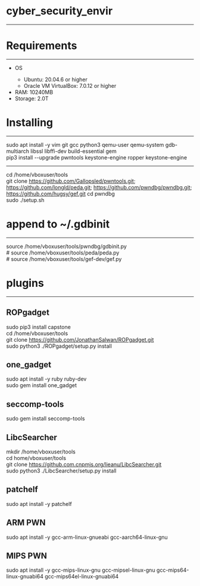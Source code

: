 # cyber_security_envir

___

# Requirements

___

<ul>
<li>OS</li>
<ul>
<li> Ubuntu: 20.04.6 or higher</li>
<li> Oracle VM VirtualBox: 7.0.12 or higher</li>
</ul>
<li> RAM: 10240MB</li>
<li> Storage: 2.0T</li>
</ul>

# Installing

___

sudo apt install -y vim git gcc python3 qemu-user qemu-system gdb-multiarch libssl libffi-dev build-essential gem<br />
pip3 install --upgrade pwntools keystone-engine ropper keystone-engine<br />

___

cd /home/vboxuser/tools<br />
git clone https://github.com/Gallopsled/pwntools.git; https://github.com/longld/peda.git; https://github.com/pwndbg/pwndbg.git; https://github.com/hugsy/gef.git
cd pwndbg<br />
sudo ./setup.sh<br />

# append to ~/.gdbinit

___

source /home/vboxuser/tools/pwndbg/gdbinit.py<br />
\# source /home/vboxuser/tools/peda/peda.py<br />
\# source /home/vboxuser/tools/gef-dev/gef.py<br />

# plugins

___

## ROPgadget

sudo pip3 install capstone<br />
cd /home/vboxuser/tools<br />
git clone https://github.com/JonathanSalwan/ROPgadget.git<br />
sudo python3 ./ROPgadget/setup.py install<br />

## one_gadget

sudo apt install -y ruby ruby-dev<br />
sudo gem install one_gadget<br />

## seccomp-tools

sudo gem install seccomp-tools<br />

## LibcSearcher

mkdir /home/vboxuser/tools<br />
cd home/vboxuser/tools<br />
git clone https://github.com.cnpmjs.org/lieanu/LibcSearcher.git<br />
sudo python3 ./LibcSearcher/setup.py install<br />

## patchelf

sudo apt install -y patchelf<br />

## ARM PWN

sudo apt install -y gcc-arm-linux-gnueabi gcc-aarch64-linux-gnu<br />

## MIPS PWN

sudo apt install -y gcc-mips-linux-gnu gcc-mipsel-linux-gnu gcc-mips64-linux-gnuabi64 gcc-mips64el-linux-gnuabi64<br />
